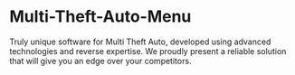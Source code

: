 # Multi-Theft-Auto-Menu
Truly unique software for Multi Theft Auto, developed using advanced technologies and reverse expertise. We proudly present a reliable solution that will give you an edge over your competitors.
